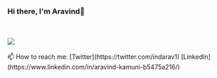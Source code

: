 ### Hi there, I'm Aravind👋
<br>
  
  
<br>

  <img src="https://github-readme-stats.vercel.app/api?username=indarav&&show_icons=true&title_color=ffffff&icon_color=bb2acf&text_color=daf7dc&bg_color=151515">
  <br>
  
  
  <br>
  📫 How to reach me: [Twitter](https://twitter.com/indarav1) [LinkedIn](https://www.linkedin.com/in/aravind-kamuni-b5475a216/)
